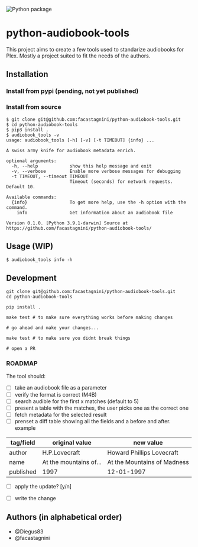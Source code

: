 ![Python package](https://github.com/facastagnini/python-audiobook-tools/workflows/Python%20package/badge.svg)

# python-audiobook-tools

This project aims to create a few tools used to standarize audiobooks for Plex.
Mostly a project suited to fit the needs of the authors.

## Installation
### Install from pypi (pending, not yet published)
### Install from source
```
$ git clone git@github.com:facastagnini/python-audiobook-tools.git
$ cd python-audiobook-tools
$ pip3 install .
$ audiobook_tools -v
usage: audiobook_tools [-h] [-v] [-t TIMEOUT] {info} ...

A swiss army knife for audiobook metadata enrich.

optional arguments:
  -h, --help            show this help message and exit
  -v, --verbose         Enable more verbose messages for debugging
  -t TIMEOUT, --timeout TIMEOUT
                        Timeout (seconds) for network requests. Default 10.

Available commands:
  {info}                To get more help, use the -h option with the command.
    info                Get information about an audiobook file

Version 0.1.0. [Python 3.9.1-darwin] Source at https://github.com/facastagnini/python-audiobook-tools/
```

## Usage (WIP)

```
$ audiobook_tools info -h 
```

## Development

```
git clone git@github.com:facastagnini/python-audiobook-tools.git
cd python-audiobook-tools

pip install .

make test # to make sure everything works before making changes

# go ahead and make your changes...

make test # to make sure you didnt break things

# open a PR
```

### ROADMAP

The tool should:
- [ ] take an audiobook file as a parameter
- [ ] verify the format is correct (M4B)
- [ ] search audible for the first x matches (default to 5)
- [ ] present a table with the matches, the user picks one as the correct one
- [ ] fetch metadata for the selected result
- [ ] prenset a diff table showing all the fields and a before and after. example

tag/field | original value | new value
--------- | -------------- | ---------
author | H.P.Lovecraft | Howard Phillips Lovecraft
name | At the mountains of... | At the Mountains of Madness
published | 1997 | 12-01-1997

- [ ] apply the update? [y/n]
- [ ] write the change


## Authors (in alphabetical order)
- @Diegus83
- @facastagnini
